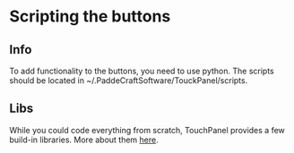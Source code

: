 # Scripting the buttons

## Info

To add functionality to the buttons, you need to use python. The scripts should be located in ~/.PaddeCraftSoftware/TouckPanel/scripts.

## Libs

While you could code everything from scratch, TouchPanel provides a few build-in libraries. More about them [here](./libs/).